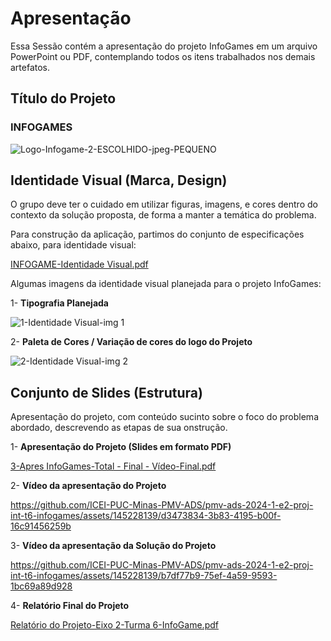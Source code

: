 # Apresentação

Essa Sessão contém a apresentação do projeto InfoGames em um arquivo PowerPoint ou PDF, contemplando todos os itens trabalhados nos demais artefatos.

## Título do Projeto

### INFOGAMES

![Logo-Infogame-2-ESCOLHIDO-jpeg-PEQUENO](https://github.com/ICEI-PUC-Minas-PMV-ADS/pmv-ads-2024-1-e2-proj-int-t6-infogames/assets/145228139/1a977cb9-9f52-4338-b29f-befc2a48522f)


## Identidade Visual (Marca, Design)

O grupo deve ter o cuidado em utilizar figuras, imagens, e cores dentro do contexto da solução proposta, de forma a manter a temática do problema.

Para construção da aplicação, partimos do conjunto de especificações abaixo, para identidade visual:

[INFOGAME-Identidade Visual.pdf](https://github.com/ICEI-PUC-Minas-PMV-ADS/pmv-ads-2024-1-e2-proj-int-t6-infogames/files/14842394/INFOGAME-Identidade.Visual.pdf)

Algumas imagens da identidade visual planejada para o projeto InfoGames:

1- __Tipografia Planejada__

![1-Identidade Visual-img 1](https://github.com/ICEI-PUC-Minas-PMV-ADS/pmv-ads-2024-1-e2-proj-int-t6-infogames/assets/145228139/5f620764-7b2c-4f6f-8ec5-2d8575bd5157)

2- __Paleta de Cores / Variação de cores do logo do Projeto__

![2-Identidade Visual-img 2](https://github.com/ICEI-PUC-Minas-PMV-ADS/pmv-ads-2024-1-e2-proj-int-t6-infogames/assets/145228139/97a94f2f-7dab-4b84-ac0b-400d7dbebb1d)



## Conjunto de Slides (Estrutura)

Apresentação do projeto, com conteúdo sucinto sobre o foco do problema abordado, descrevendo as etapas de sua onstrução.

1- __Apresentação do Projeto (Slides em formato PDF)__

[3-Apres InfoGames-Total - Final - Vídeo-Final.pdf](https://github.com/ICEI-PUC-Minas-PMV-ADS/pmv-ads-2024-1-e2-proj-int-t6-infogames/files/14951346/3-Apres.InfoGames-Total.-.Final.-.Video-Final.pdf)

2- __Vídeo da apresentação do Projeto__

https://github.com/ICEI-PUC-Minas-PMV-ADS/pmv-ads-2024-1-e2-proj-int-t6-infogames/assets/145228139/d3473834-3b83-4195-b00f-16c91456259b


3- __Vídeo da apresentação da Solução do Projeto__


https://github.com/ICEI-PUC-Minas-PMV-ADS/pmv-ads-2024-1-e2-proj-int-t6-infogames/assets/145228139/b7df77b9-75ef-4a59-9593-1bc69a89d928

4- __Relatório Final do Projeto__

[Relatório do Projeto-Eixo 2-Turma 6-InfoGame.pdf](https://github.com/user-attachments/files/15904322/Relatorio.do.Projeto-Eixo.2-Turma.6-InfoGame.pdf)

